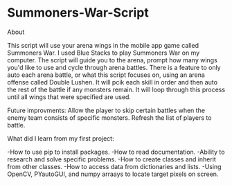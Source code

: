 # Summoners-War-Script

About

This script will use your arena wings in the mobile app game called Summoners War. I used Blue Stacks to play Summoners War on my computer.
The script will guide you to the arena, prompt how many wings you'd like to use and cycle through arena battles. There is a feature to only
auto each arena battle, or what this script focuses on, using an arena offense called Double Lushen. It will pcik each skill in order and 
then auto the rest of the battle if any monsters remain. It will loop through this process until all wings that were specified are used.

Future improvments:
Allow the player to skip certain battles when the enemy team consists of specific monsters.
Refresh the list of players to battle. 


What did I learn from my first project:

-How to use pip to install packages.
-How to read documentation.
-Ability to research and solve specific problems.
-How to create classes and inherit from other classes.
-How to access data from dictionaries and lists.
-Using OpenCV, PYautoGUI, and numpy arraays to locate target pixels on screen.
